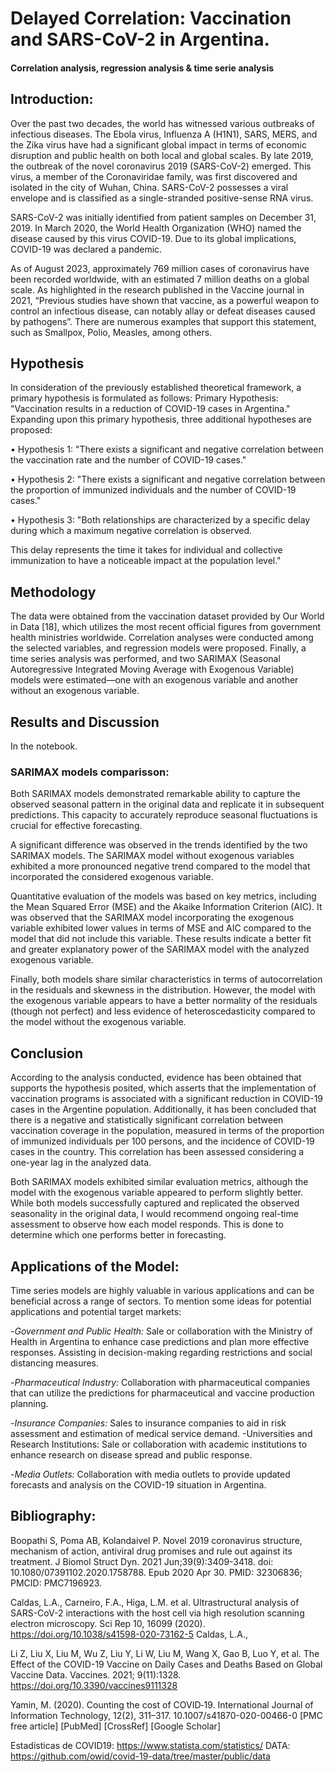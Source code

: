 # Delayed Correlation: Vaccination and SARS-CoV-2 in Argentina. 
####  Correlation analysis, regression analysis & time serie analysis

## Introduction:
Over the past two decades, the world has witnessed various outbreaks of infectious diseases. The Ebola virus, Influenza A (H1N1), SARS, MERS, and the Zika virus have had a significant global impact in terms of economic disruption and public health on both local and global scales.
By late 2019, the outbreak of the novel coronavirus 2019 (SARS-CoV-2) emerged. This virus, a member of the Coronaviridae family, was first discovered and isolated in the city of Wuhan, China. SARS-CoV-2 possesses a viral envelope and is classified as a single-stranded positive-sense RNA virus.

SARS-CoV-2 was initially identified from patient samples on December 31, 2019. In March 2020, the World Health Organization (WHO) named the disease caused by this virus COVID-19. Due to its global implications, COVID-19 was declared a pandemic.

As of August 2023, approximately 769 million cases of coronavirus have been recorded worldwide, with an estimated 7 million deaths on a global scale.
As highlighted in the research published in the Vaccine journal in 2021, “Previous studies have shown that vaccine, as a powerful weapon to control an infectious disease, can notably allay or defeat diseases caused by pathogens”. There are numerous examples that support this statement, such as Smallpox, Polio, Measles, among others.

## Hypothesis
In consideration of the previously established theoretical framework, a primary hypothesis is formulated as follows:
Primary Hypothesis: "Vaccination results in a reduction of COVID-19 cases in Argentina."
Expanding upon this primary hypothesis, three additional hypotheses are proposed:

  •	Hypothesis 1: "There exists a significant and negative correlation between the vaccination rate and the number of COVID-19 cases."
  
  
  •	Hypothesis 2: "There exists a significant and negative correlation between the proportion of immunized individuals and the number of COVID-19 cases."
  
  
  •	Hypothesis 3: "Both relationships are characterized by a specific delay during which a maximum negative correlation is observed. 
  
  
This delay represents the time it takes for individual and collective immunization to have a noticeable impact at the population level."

## Methodology
The data were obtained from the vaccination dataset provided by Our World in Data [18], which utilizes the most recent official figures from government health ministries worldwide.
Correlation analyses were conducted among the selected variables, and regression models were proposed.
Finally, a time series analysis was performed, and two SARIMAX (Seasonal Autoregressive Integrated Moving Average with Exogenous Variable) models were estimated—one with an exogenous variable and another without an exogenous variable.

## Results and Discussion
In the notebook.
### SARIMAX models comparisson:
Both SARIMAX models demonstrated remarkable ability to capture the observed seasonal pattern in the original data and replicate it in subsequent predictions. This capacity to accurately reproduce seasonal fluctuations is crucial for effective forecasting. 

A significant difference was observed in the trends identified by the two SARIMAX models. The SARIMAX model without exogenous variables exhibited a more pronounced negative trend compared to the model that incorporated the considered exogenous variable.

Quantitative evaluation of the models was based on key metrics, including the Mean Squared Error (MSE) and the Akaike Information Criterion (AIC). It was observed that the SARIMAX model incorporating the exogenous variable exhibited lower values in terms of MSE and AIC compared to the model that did not include this variable. These results indicate a better fit and greater explanatory power of the SARIMAX model with the analyzed exogenous variable.

Finally, both models share similar characteristics in terms of autocorrelation in the residuals and skewness in the distribution. However, the model with the exogenous variable appears to have a better normality of the residuals (though not perfect) and less evidence of heteroscedasticity compared to the model without the exogenous variable.

## Conclusion
According to the analysis conducted, evidence has been obtained that supports the hypothesis posited, which asserts that the implementation of vaccination programs is associated with a significant reduction in COVID-19 cases in the Argentine population. Additionally, it has been concluded that there is a negative and statistically significant correlation between vaccination coverage in the population, measured in terms of the proportion of immunized individuals per 100 persons, and the incidence of COVID-19 cases in the country. This correlation has been assessed considering a one-year lag in the analyzed data.

Both SARIMAX models exhibited similar evaluation metrics, although the model with the exogenous variable appeared to perform slightly better. While both models successfully captured and replicated the observed seasonality in the original data, I would recommend ongoing real-time assessment to observe how each model responds. This is done to determine which one performs better in forecasting.

## Applications of the Model:
Time series models are highly valuable in various applications and can be beneficial across a range of sectors. To mention some ideas for potential applications and potential target markets:

  -*Government and Public Health:* Sale or collaboration with the Ministry of Health in Argentina to enhance case predictions and plan more effective responses. Assisting in decision-making regarding restrictions and social distancing measures.
  
  -*Pharmaceutical Industry:* Collaboration with pharmaceutical companies that can utilize the predictions for pharmaceutical and vaccine production planning.
  
  -*Insurance Companies:* Sales to insurance companies to aid in risk assessment and estimation of medical service demand.
  -Universities and Research Institutions: Sale or collaboration with academic institutions to enhance research on disease spread and public response.
  
  -*Media Outlets:* Collaboration with media outlets to provide updated forecasts and analysis on the COVID-19 situation in Argentina.
  
## Bibliography:
Boopathi S, Poma AB, Kolandaivel P. Novel 2019 coronavirus structure, mechanism of action, antiviral drug promises and rule out against its treatment. J Biomol Struct Dyn. 2021 Jun;39(9):3409-3418. doi: 10.1080/07391102.2020.1758788. Epub 2020 Apr 30. PMID: 32306836; PMCID: PMC7196923.

Caldas, L.A., Carneiro, F.A., Higa, L.M. et al. Ultrastructural analysis of SARS-CoV-2 interactions with the host cell via high resolution scanning electron microscopy. Sci Rep 10, 16099 (2020). https://doi.org/10.1038/s41598-020-73162-5 Caldas, L.A., 

Li Z, Liu X, Liu M, Wu Z, Liu Y, Li W, Liu M, Wang X, Gao B, Luo Y, et al. The Effect of the COVID-19 Vaccine on Daily Cases and Deaths Based on Global Vaccine Data. Vaccines. 2021; 9(11):1328. https://doi.org/10.3390/vaccines9111328

Yamin, M. (2020). Counting the cost of COVID‐19. International Journal of Information Technology, 12(2), 311–317. 10.1007/s41870-020-00466-0 [PMC free article] [PubMed] [CrossRef] [Google Scholar]

Estadísticas de COVID19: https://www.statista.com/statistics/
DATA: https://github.com/owid/covid-19-data/tree/master/public/data


